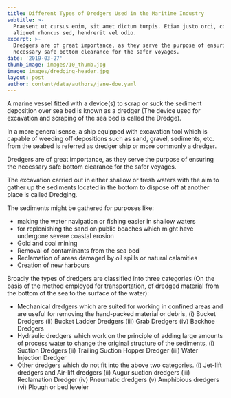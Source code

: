 ```yaml
---
title: Different Types of Dredgers Used in the Maritime Industry
subtitle: >-
  Praesent ut cursus enim, sit amet dictum turpis. Etiam justo orci, consectetur
  aliquet rhoncus sed, hendrerit vel odio.
excerpt: >-
  Dredgers are of great importance, as they serve the purpose of ensuring the
  necessary safe bottom clearance for the safer voyages.
date: '2019-03-27'
thumb_image: images/10_thumb.jpg
image: images/dredging-header.jpg
layout: post
author: content/data/authors/jane-doe.yaml
---
```

A marine vessel fitted with a device(s) to scrap or suck the sediment deposition over sea bed is known as a dredger (The device used for excavation and scraping of the sea bed is called the Dredge).

In a more general sense, a ship equipped with excavation tool which is capable of weeding off depositions such as sand, gravel, sediments, etc. from the seabed is referred as dredger ship or more commonly a dredger.

Dredgers are of great importance, as they serve the purpose of ensuring the necessary safe bottom clearance for the safer voyages.

The excavation carried out in either shallow or fresh waters with the aim to gather up the sediments located in the bottom to dispose off at another place is called Dredging.

The sediments might be gathered for purposes like:

* making the water navigation or fishing easier in shallow waters
* for replenishing the sand on public beaches which might have undergone severe coastal erosion
* Gold and coal mining
* Removal of contaminants from the sea bed
* Reclamation of areas damaged by oil spills or natural calamities
* Creation of new harbours

Broadly the types of dredgers are classified into three categories (On the basis of the method employed for transportation, of dredged material from the bottom of the sea to the surface of the water):

* Mechanical dredgers which are suited for working in confined areas and are useful for removing the hand-packed material or debris,
		(i) Bucket Dredgers
		(ii) Bucket Ladder Dredgers
		(iii) Grab Dredgers
		(iv) Backhoe Dredgers
* Hydraulic dredgers which work on the principle of adding large amounts of process water to change the original structure of the sediments, 
		(i) Suction Dredgers
		(ii) Trailing Suction Hopper Dredger
		(iii) Water Injection Dredger
* Other dredgers which do not fit into the above two categories.
		(i) Jet-lift dredgers and Air-lift dredgers
		(ii) Augur suction dredgers
		(iii) Reclamation Dredger
		(iv) Pneumatic dredgers
		(v) Amphibious dredgers
		(vi) Plough or bed leveler

